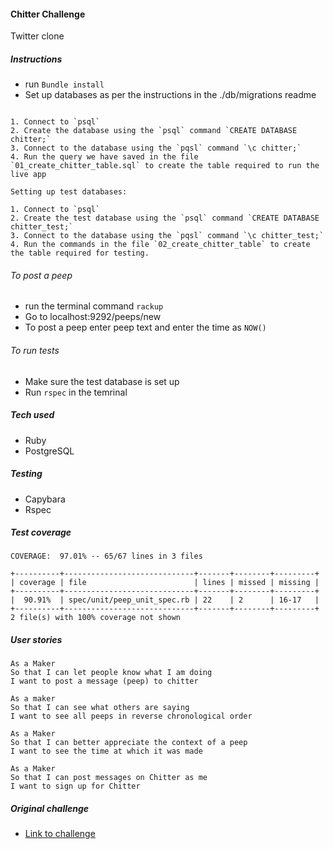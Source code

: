 #### Chitter Challenge
Twitter clone

##### Instructions
- run `Bundle install`
- Set up databases as per the instructions in the ./db/migrations readme

```Getting started:

1. Connect to `psql`
2. Create the database using the `psql` command `CREATE DATABASE chitter;`
3. Connect to the database using the `pqsl` command `\c chitter;`
4. Run the query we have saved in the file `01_create_chitter_table.sql` to create the table required to run the live app

Setting up test databases:

1. Connect to `psql`
2. Create the test database using the `psql` command `CREATE DATABASE chitter_test;`
3. Connect to the database using the `pqsl` command `\c chitter_test;`
4. Run the commands in the file `02_create_chitter_table` to create the table required for testing.  
```

###### To post a peep
- run the terminal command `rackup`
- Go to localhost:9292/peeps/new
- To post a peep enter peep text and enter the time as `NOW()`

###### To run tests
- Make sure the test database is set up
- Run `rspec` in the temrinal

##### Tech used
- Ruby
- PostgreSQL

##### Testing
- Capybara
- Rspec

##### Test coverage
```
COVERAGE:  97.01% -- 65/67 lines in 3 files

+----------+-----------------------------+-------+--------+---------+
| coverage | file                        | lines | missed | missing |
+----------+-----------------------------+-------+--------+---------+
|  90.91%  | spec/unit/peep_unit_spec.rb | 22    | 2      | 16-17   |
+----------+-----------------------------+-------+--------+---------+
2 file(s) with 100% coverage not shown

```

##### User stories
```
As a Maker
So that I can let people know what I am doing  
I want to post a message (peep) to chitter

As a maker
So that I can see what others are saying  
I want to see all peeps in reverse chronological order

As a Maker
So that I can better appreciate the context of a peep
I want to see the time at which it was made

As a Maker
So that I can post messages on Chitter as me
I want to sign up for Chitter
```

##### Original challenge
- [Link to challenge](https://github.com/makersacademy/chitter-challenge)

